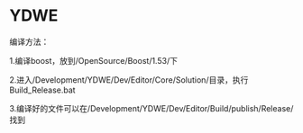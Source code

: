 YDWE
====

编译方法：

1.编译boost，放到/OpenSource/Boost/1.53/下

2.进入/Development/YDWE/Dev/Editor/Core/Solution/目录，执行Build_Release.bat

3.编译好的文件可以在/Development/YDWE/Dev/Editor/Build/publish/Release/找到
